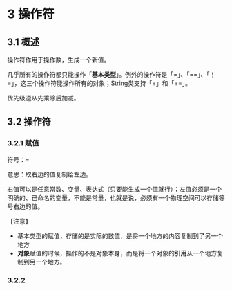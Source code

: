 # 3 操作符

## 3.1 概述

操作符作用于操作数，生成一个新值。

几乎所有的操作符都只能操作「**基本类型**」。例外的操作符是「=」、「==」、「！=」，这三个操作符能操作所有的对象；String类支持「+」和「+=」。

优先级遵从先乘除后加减。

## 3.2 操作符

### 3.2.1 赋值

符号：=

意思：取右边的值复制给左边。

右值可以是任意常数、变量、表达式（只要能生成一个值就行）；左值必须是一个明确的、已命名的变量，不能是常量，也就是说，必须有一个物理空间可以存储等号右边的值。

【注意】

- 基本类型的赋值，存储的是实际的数值，是将一个地方的内容复制到了另一个地方
- **对象**赋值的时候，操作的不是对象本身，而是将一个对象的**引用**从一个地方复制到另一个地方。

### 3.2.2